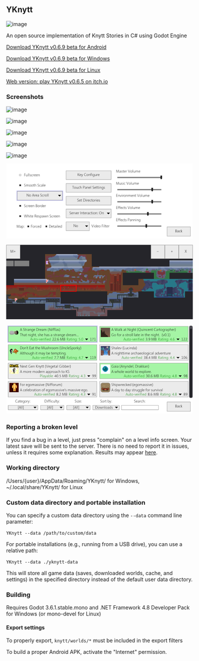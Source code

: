 ## YKnytt

![image](screenshots/cover.png)

An open source implementation of Knytt Stories in C# using Godot Engine

[Download YKnytt v0.6.9 beta for Android](https://github.com/youkaicountry/yknytt/releases/download/0.6.9/YKnytt_v0.6.9.apk)

[Download YKnytt v0.6.9 beta for Windows](https://github.com/youkaicountry/yknytt/releases/download/0.6.9/YKnytt_v0.6.9_win.zip)

[Download YKnytt v0.6.9 beta for Linux](https://github.com/youkaicountry/yknytt/releases/download/0.6.9/YKnytt_v0.6.9_linux.zip)

[Web version: play YKnytt v0.6.5 on itch.io](https://youkaicountry.itch.io/yknytt)

### Screenshots

![image](screenshots/screen6.png)

![image](screenshots/screen5.png)

![image](screenshots/screen3.png)

![image](screenshots/screen4.png)

![image](screenshots/screen7.png)

![image](screenshots/screen9.png)

![image](screenshots/screen8.png)

![image](screenshots/screen11.png)

### Reporting a broken level

If you find a bug in a level, just press "complain" on a level info screen. Your latest save will be sent to the server. There is no need to report it in issues, unless it requires some explanation. Results may appear [here](https://github.com/youkaicountry/yknytt/issues/200).

### Working directory

/Users/{user}/AppData/Roaming/YKnytt/ for Windows, ~/.local/share/YKnytt/ for Linux

### Custom data directory and portable installation

You can specify a custom data directory using the `--data` command line parameter:

```
YKnytt --data /path/to/custom/data
```

For portable installations (e.g., running from a USB drive), you can use a relative path:

```
YKnytt --data ./yknytt-data
```

This will store all game data (saves, downloaded worlds, cache, and settings) in the specified directory instead of the default user data directory.

### Building

Requires Godot 3.6.1.stable.mono and .NET Framework 4.8 Developer Pack for Windows (or mono-devel for Linux)

#### Export settings

To properly export, `knytt/worlds/*` must be included in the export filters

To build a proper Android APK, activate the "Internet" permission.
